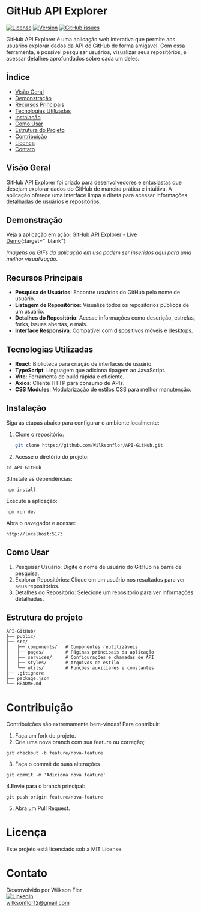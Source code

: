 # GitHub API Explorer

[![License](https://img.shields.io/badge/license-MIT-blue.svg)](https://github.com/Wilksonflor/API-GitHub/blob/main/LICENSE)
[![Version](https://img.shields.io/badge/version-1.0.0-brightgreen.svg)](https://github.com/Wilksonflor/API-GitHub/releases)
[![GitHub issues](https://img.shields.io/github/issues/Wilksonflor/API-GitHub)](https://github.com/Wilksonflor/API-GitHub/issues)

GitHub API Explorer é uma aplicação web interativa que permite aos usuários explorar dados da API do GitHub de forma amigável. Com essa ferramenta, é possível pesquisar usuários, visualizar seus repositórios, e acessar detalhes aprofundados sobre cada um deles.

## Índice

- [Visão Geral](#visão-geral)
- [Demonstração](#demonstração)
- [Recursos Principais](#recursos-principais)
- [Tecnologias Utilizadas](#tecnologias-utilizadas)
- [Instalação](#instalação)
- [Como Usar](#como-usar)
- [Estrutura do Projeto](#estrutura-do-projeto)
- [Contribuição](#contribuição)
- [Licença](#licença)
- [Contato](#contato)

## Visão Geral

GitHub API Explorer foi criado para desenvolvedores e entusiastas que desejam explorar dados do GitHub de maneira prática e intuitiva. A aplicação oferece uma interface limpa e direta para acessar informações detalhadas de usuários e repositórios.

## Demonstração

Veja a aplicação em ação: [GitHub API Explorer - Live Demo](https://githubapiprofiles.netlify.app/){:target="_blank"}

*Imagens ou GIFs da aplicação em uso podem ser inseridos aqui para uma melhor visualização.*

## Recursos Principais

- **Pesquisa de Usuários**: Encontre usuários do GitHub pelo nome de usuário.
- **Listagem de Repositórios**: Visualize todos os repositórios públicos de um usuário.
- **Detalhes do Repositório**: Acesse informações como descrição, estrelas, forks, issues abertas, e mais.
- **Interface Responsiva**: Compatível com dispositivos móveis e desktops.

## Tecnologias Utilizadas

- **React**: Biblioteca para criação de interfaces de usuário.
- **TypeScript**: Linguagem que adiciona tipagem ao JavaScript.
- **Vite**: Ferramenta de build rápida e eficiente.
- **Axios**: Cliente HTTP para consumo de APIs.
- **CSS Modules**: Modularização de estilos CSS para melhor manutenção.

## Instalação

Siga as etapas abaixo para configurar o ambiente localmente:

1. Clone o repositório:
   ```bash
   git clone https://github.com/Wilksonflor/API-GitHub.git


2. Acesse o diretório do projeto:
```
cd API-GitHub
```

3.Instale as dependências:
```
npm install
```
Execute a aplicação:
```
npm run dev
```
Abra o navegador e acesse:
```
http://localhost:5173
```

## Como Usar
1. Pesquisar Usuário: Digite o nome de usuário do GitHub na barra de pesquisa.
2. Explorar Repositórios: Clique em um usuário nos resultados para ver seus repositórios.
3. Detalhes do Repositório: Selecione um repositório para ver informações detalhadas.

## Estrutura do projeto
```
API-GitHub/
├── public/
├── src/
│   ├── components/   # Componentes reutilizáveis
│   ├── pages/        # Páginas principais da aplicação
│   ├── services/     # Configurações e chamadas de API
│   ├── styles/       # Arquivos de estilo
│   └── utils/        # Funções auxiliares e constantes
├── .gitignore
├── package.json
└── README.md
```
# Contribuição
Contribuições são extremamente bem-vindas! Para contribuir:

1. Faça um fork do projeto.
2. Crie uma nova branch com sua feature ou correção;
```
git checkout -b feature/nova-feature
```
3. Faça o commit de suas alterações
```
git commit -m 'Adiciona nova feature'
```
4.Envie para o branch principal:
```
git push origin feature/nova-feature
```
5. Abra um Pull Request.

# Licença
Este projeto está licenciado sob a MIT License.

# Contato
Desenvolvido por Wilkson Flor  
[![LinkedIn](https://img.shields.io/badge/-LinkedIn-blue)](https://www.linkedin.com/in/wilksonsoares/)  
wilksonflor12@gmail.com


